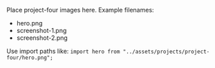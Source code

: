 Place project-four images here. Example filenames:
- hero.png
- screenshot-1.png
- screenshot-2.png

Use import paths like: `import hero from "../assets/projects/project-four/hero.png";`
